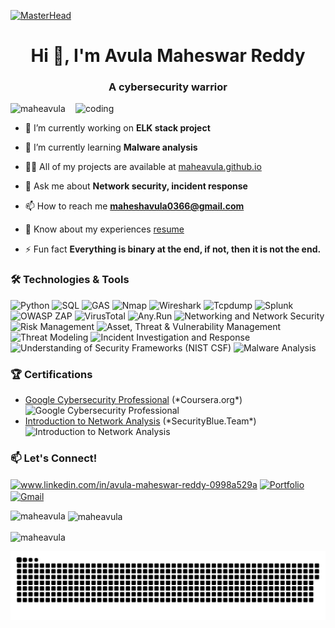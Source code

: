 [![MasterHead](https://github.com/user-attachments/assets/0aabd3a6-3788-432f-bc0e-ed1b92bebdb7
)](https://rishavchanda.io)
<h1 align="center">Hi 👋, I'm Avula Maheswar Reddy</h1>
<h3 align="center">A cybersecurity warrior</h3>
<img align="right" alt="coding" width="400" src="https://user-images.githubusercontent.com/74038190/212750147-854a394f-fee9-4080-9770-78a4b7ece53f.gif">

<p align="left"> <img src="https://komarev.com/ghpvc/?username=maheavula&label=Profile%20views&color=0e75b6&style=flat" alt="maheavula" /> </p>

- 🔭 I’m currently working on **ELK stack project**

- 🌱 I’m currently learning **Malware analysis**

- 👨‍💻 All of my projects are available at [maheavula.github.io](https://maheavula.github.io)

- 💬 Ask me about **Network security, incident response**

- 📫 How to reach me **maheshavula0366@gmail.com**

- 📄 Know about my experiences [resume](https://maheavula.github.io/resume/)

- ⚡ Fun fact **Everything is binary at the end, if not, then it is not the end.**

<h3 align="left">🛠️ Technologies & Tools</h3>
<p align="left">
  <img src="https://img.shields.io/badge/-Python-3776AB?logo=python&logoColor=white&style=flat-square" alt="Python" />
  <img src="https://img.shields.io/badge/-SQL-E3386C?logo=sqlite&logoColor=white&style=flat-square" alt="SQL" />
  <img src="https://img.shields.io/badge/-GAS-4285F4?logo=appscript&logoColor=white&style=flat-square" alt="GAS" />
  <img src="https://img.shields.io/badge/-Nmap-009D38?logo=nmap&logoColor=white&style=flat-square" alt="Nmap" />
  <img src="https://img.shields.io/badge/-Wireshark-4285F4?logo=wireshark&logoColor=white&style=flat-square" alt="Wireshark" />
  <img src="https://img.shields.io/badge/-Tcpdump-000000?logo=tcpdump&logoColor=white&style=flat-square" alt="Tcpdump" />
  <img src="https://img.shields.io/badge/-Splunk-007AFF?logo=splunk&logoColor=white&style=flat-square" alt="Splunk" />
  <img src="https://img.shields.io/badge/-OWASP%20ZAP-F7DF1E?logo=zap&logoColor=black&style=flat-square" alt="OWASP ZAP" />
  <img src="https://img.shields.io/badge/-VirusTotal-8C001A?logo=virustotal&logoColor=white&style=flat-square" alt="VirusTotal" />
  <img src="https://img.shields.io/badge/-Any.Run-007BFF?logo=anyrun&logoColor=white&style=flat-square" alt="Any.Run" />
  <img src="https://img.shields.io/badge/-Networking%20and%20Network%20Security-007AFF?style=flat-square" alt="Networking and Network Security" />
  <img src="https://img.shields.io/badge/-Risk%20Management-FF0000?style=flat-square" alt="Risk Management" />
  <img src="https://img.shields.io/badge/-Asset%2C%20Threat%20%26%20Vulnerability%20Management-008000?style=flat-square" alt="Asset, Threat & Vulnerability Management" />
  <img src="https://img.shields.io/badge/-Threat%20Modeling-FFA500?style=flat-square" alt="Threat Modeling" />
  <img src="https://img.shields.io/badge/-Incident%20Investigation%20and%20Response-808080?style=flat-square" alt="Incident Investigation and Response" />
  <img src="https://img.shields.io/badge/-Understanding%20of%20Security%20Frameworks%20(NIST%20CSF)-0000FF?style=flat-square" alt="Understanding of Security Frameworks (NIST CSF)" />
  <img src="https://img.shields.io/badge/-Malware%20Analysis-00FFFF?style=flat-square" alt="Malware Analysis" />
</p>

<h3 align="left">🏆 Certifications</h3>
<ul>
  <li>
    <a href="https://www.linkedin.com/in/avula-maheswar-reddy-0998a529a/details/certifications/">Google Cybersecurity Professional</a> (*Coursera.org*)
    <img src="https://img.shields.io/badge/Certificate-Awesome-blue" alt="Google Cybersecurity Professional" />
  </li>
  <li>
    <a href="https://www.linkedin.com/in/avula-maheswar-reddy-0998a529a/details/certifications/">Introduction to Network Analysis</a> (*SecurityBlue.Team*)
    <img src="https://img.shields.io/badge/Certificate-Excellent-green" alt="Introduction to Network Analysis" />
  </li>
</ul>

<h3 align="left">📫 Let's Connect!</h3>
<p align="left">
  <a href="https://linkedin.com/in/www.linkedin.com/in/avula-maheswar-reddy-0998a529a" target="blank"><img align="center" src="https://raw.githubusercontent.com/rahuldkjain/github-profile-readme-generator/master/src/images/icons/Social/linked-in-alt.svg" alt="www.linkedin.com/in/avula-maheswar-reddy-0998a529a" height="30" width="40" /></a>
  <a href="https://maheavula.github.io" target="blank"><img align="center" src="https://img.shields.io/badge/-Website-3b5998?logo=google-chrome&logoColor=white&style=flat-square" alt="Portfolio" height="30" width="40" /></a>
  <a href="mailto:maheshavula0366@gmail.com"><img align="center" src="https://img.shields.io/badge/-Gmail-D14836?logo=gmail&logoColor=white&style=flat-square" alt="Gmail" height="30" width="40" /></a>
</p>

<p><img align="left" src="https://github-readme-stats.vercel.app/api/top-langs?username=maheavula&show_icons=true&locale=en&layout=compact" alt="maheavula" /></p>

<p>&nbsp;<img align="center" src="https://github-readme-stats.vercel.app/api?username=maheavula&show_icons=true&locale=en" alt="maheavula" /></p>

<p><img align="center" src="https://github-readme-streak-stats.herokuapp.com/?user=maheavula&" alt="maheavula" /></p>


![snake gif](https://github.com/maheavula/Maheavula/blob/output/github-contribution-grid-snake.svg)
